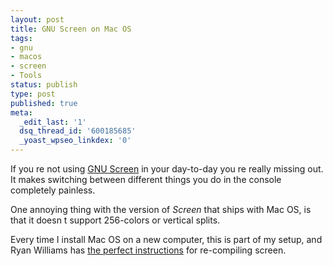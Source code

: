 ```yaml
---
layout: post
title: GNU Screen on Mac OS
tags:
- gnu
- macos
- screen
- Tools
status: publish
type: post
published: true
meta:
  _edit_last: '1'
  dsq_thread_id: '600185685'
  _yoast_wpseo_linkdex: '0'
---
```

If you re not using <a href="http://www.gnu.org/software/screen/">GNU Screen</a> in your day-to-day you re really missing out. It makes switching between different things you do in the console completely painless.

One annoying thing with the version of <em>Screen</em> that ships with Mac OS, is that it doesn t support 256-colors or vertical splits.

Every time I install Mac OS on a new computer, this is part of my setup, and Ryan Williams has <a href="http://ryanwilliams.org/2010/Oct/09/gnu-screen-256-colours-mac-os-x">the perfect instructions</a> for re-compiling screen.
